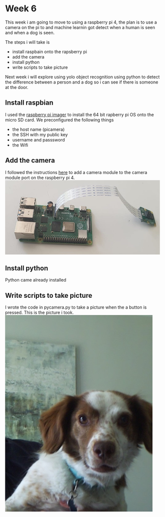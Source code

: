 # Week 6

This week i am going to move to using a raspberry pi 4, the plan is to use a camera on the pi to and machine learnin got detect when a human is seen and when a dog is seen. 

The steps i will take is
- install raspbain onto the rapsberry pi
- add the camera
- install python
- write scripts to take picture

Next week i will explore using yolo object recognition using python to detect the difference between a person and a dog so i can see if there is someone at the door.

## Install raspbian
I used the [raspberry pi imager](https://www.raspberrypi.com/software/) to install the 64 bit rapberry pi OS onto the micro SD card. We preconfigured the following things
- the host name (picamera)
- the SSH with my public key
- username and passsword
- the Wifi

## Add the camera
I followed the instructions [here](https://www.raspberrypi.com/documentation/accessories/camera.html#libcamera-and-libcamera-apps) to add a camera module to the camera module port on the raspberry pi 4.
![picamera](./images/picamera.jpg)

## Install python
Python came already installed

## Write scripts to take picture 
I wrote the code in pycamera.py to take a picture when the a button is pressed. This is the picture i took.
![dog](./images/picture.jpg)